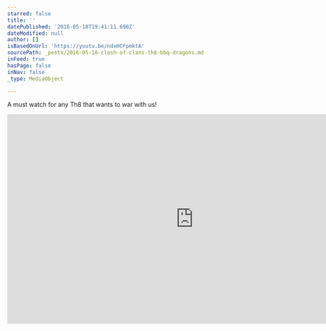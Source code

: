 ```yaml
---
starred: false
title: ''
datePublished: '2016-05-18T19:41:11.690Z'
dateModified: null
author: []
isBasedOnUrl: 'https://youtu.be/ndxHCFpmktA'
sourcePath: _posts/2016-05-18-clash-of-clans-th8-bbq-dragons.md
inFeed: true
hasPage: false
inNav: false
_type: MediaObject

---
```

A must watch for any Th8 that wants to war with us!

<iframe src="https://cdn.embedly.com/widgets/media.html?src=https%3A%2F%2Fwww.youtube.com%2Fembed%2FndxHCFpmktA%3Ffeature%3Doembed&amp;url=http%3A%2F%2Fwww.youtube.com%2Fwatch%3Fv%3DndxHCFpmktA&amp;image=https%3A%2F%2Fi.ytimg.com%2Fvi%2FndxHCFpmktA%2Fhqdefault.jpg&amp;key=b7d04c9b404c499eba89ee7072e1c4f7&amp;type=text%2Fhtml&amp;schema=youtube" width="854" height="480" scrolling="no" frameborder="0" allowfullscreen="" style=""></iframe>